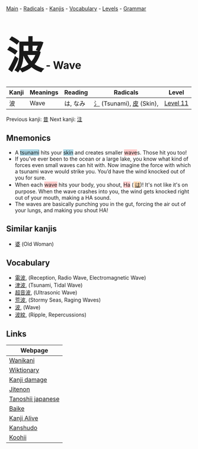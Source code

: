 <style> bigfont {font-size: 100px}</style>
[Main](../README.md) -
[Radicals](../radicals.md) -
[Kanjis](../kanjis.md) -
[Vocabulary](../vocabulary.md) -
[Levels](../levels.md) -
[Grammar](../grammar.md)
# <bigfont> 波</bigfont> - Wave 

| Kanji | Meanings | Reading | Radicals | Level |
| --- | --- | --- | --- | --- |
| 波 | Wave | は, なみ | [氵](../radicals/氵.md) (Tsunami), [皮](../radicals/皮.md) (Skin),  | [Level 11](../levels/wk_level11.md) |

Previous kanji: [昔](昔.md) Next kanji: [注](注.md) 

## Mnemonics
 * A <span style="background-color:#ADD8E6"> tsunami</span> hits your <span style="background-color:#ADD8E6"> skin</span> and creates smaller <span style="background-color:#ffcccb"> wave</span>s. Those hit you too!
* If you’ve ever been to the ocean or a large lake, you know what kind of forces even small waves can hit with. Now imagine the force with which a tsunami wave would strike you. You’d have the wind knocked out of you for sure.
* When each <span style="background-color:#ffcccb"> wave</span> hits your body, you shout, <span style="background-color:#ffcccb"> Ha</span> (<span style="background-color:#fed8b1"> [は](https://jisho.org/search/は)</span>)! It's not like it's on purpose. When the wave crashes into you, the wind gets knocked right out of your mouth, making a HA sound.
* The waves are basically punching you in the gut, forcing the air out of your lungs, and making you shout HA!


## Similar kanjis
 * [婆](婆.md) (Old Woman)


## Vocabulary
 * [電波](../vocabulary/波.md), (Reception, Radio Wave, Electromagnetic Wave)
* [津波](../vocabulary/波.md), (Tsunami, Tidal Wave)
* [超音波](../vocabulary/波.md), (Ultrasonic Wave)
* [荒波](../vocabulary/波.md), (Stormy Seas, Raging Waves)
* [波](../vocabulary/波.md), (Wave)
* [波紋](../vocabulary/波.md), (Ripple, Repercussions)



## Links 

| Webpage |
| --- |
| [Wanikani          ](https://www.wanikani.com/kanji/波) |
| [Wiktionary        ](https://en.wiktionary.org/wiki/波) |
| [Kanji damage      ](http://www.kanjidamage.com/kanji/search?utf8=✓&q=波) |
| [Jitenon           ](https://jitenon.com/kanji/波) |
| [Tanoshii japanese ](https://www.tanoshiijapanese.com/dictionary/kanji.cfm?k=波) |
| [Baike             ](https://baike.baidu.com/item/波) |
| [Kanji Alive       ](https://app.kanjialive.com/波) |
| [Kanshudo          ](https://www.kanshudo.com/searchmn?q=波) |
| [Koohii            ](https://kanji.koohii.com/study/kanji/波) |
